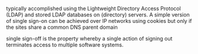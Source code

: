 typically accomplished using the Lightweight Directory Access Protocol (LDAP) and stored LDAP databases on (directory) servers.
A simple version of single sign-on can be achieved over IP networks using cookies but only if the sites share a common DNS parent domain

single sign-off is the property whereby a single action of signing out terminates access to multiple software systems.
